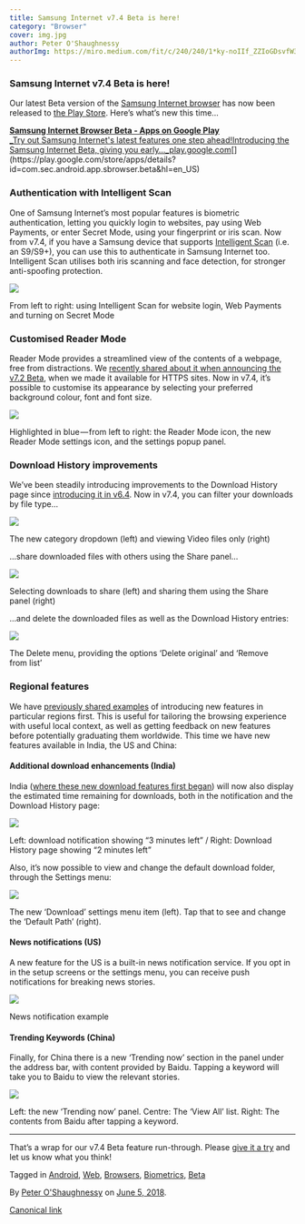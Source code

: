 ```yaml
---
title: Samsung Internet v7.4 Beta is here!
category: "Browser"
cover: img.jpg
author: Peter O'Shaughnessy
authorImg: https://miro.medium.com/fit/c/240/240/1*ky-noIIf_ZZIoGDsvfW3AA.jpeg
---
```


### Samsung Internet v7.4 Beta is here!

Our latest Beta version of the [Samsung Internet browser](https://samsunginter.net/about) has now been released to [the Play Store](https://play.google.com/store/apps/details?id=com.sec.android.app.sbrowser.beta&hl=en_US). Here’s what’s new this time…

[**Samsung Internet Browser Beta - Apps on Google Play**  
_Try out Samsung Internet's latest features one step ahead!Introducing the Samsung Internet Beta, giving you early…_play.google.com](https://play.google.com/store/apps/details?id=com.sec.android.app.sbrowser.beta&hl=en_US "https://play.google.com/store/apps/details?id=com.sec.android.app.sbrowser.beta&hl=en_US")[](https://play.google.com/store/apps/details?id=com.sec.android.app.sbrowser.beta&hl=en_US)

### Authentication with Intelligent Scan

One of Samsung Internet’s most popular features is biometric authentication, letting you quickly login to websites, pay using Web Payments, or enter Secret Mode, using your fingerprint or iris scan. Now from v7.4, if you have a Samsung device that supports [Intelligent Scan](http://www.samsung.com/my/support/mobile-devices/what-is-intelligent-scan-and-how-to-use-it/) (i.e. an S9/S9+), you can use this to authenticate in Samsung Internet too. Intelligent Scan utilises both iris scanning and face detection, for stronger anti-spoofing protection.

![](https://cdn-images-1.medium.com/max/800/1*3aIu57sayl0i9-s1QCGuMw.png)

From left to right: using Intelligent Scan for website login, Web Payments and turning on Secret Mode

### Customised Reader Mode

Reader Mode provides a streamlined view of the contents of a webpage, free from distractions. We [recently shared about it when announcing the v7.2 Beta](https://medium.com/samsung-internet-dev/new-samsung-internet-beta-introduces-protected-browsing-52f1ce7145f6#2d0c), when we made it available for HTTPS sites. Now in v7.4, it’s possible to customise its appearance by selecting your preferred background colour, font and font size.

![](https://cdn-images-1.medium.com/max/1000/1*FIS3LWqlRm7ZqTPIgAfirg.png)

Highlighted in blue — from left to right: the Reader Mode icon, the new Reader Mode settings icon, and the settings popup panel.

### Download History improvements

We’ve been steadily introducing improvements to the Download History page since [introducing it in v6.4](https://medium.com/samsung-internet-dev/try-our-download-improvements-with-samsung-internet-beta-v6-4-7aa6730b066a). Now in v7.4, you can filter your downloads by file type…

![](https://cdn-images-1.medium.com/max/800/1*YNkk9_U4CFgz0S9IMvhSxg.png)

The new category dropdown (left) and viewing Video files only (right)

…share downloaded files with others using the Share panel…

![](https://cdn-images-1.medium.com/max/800/1*oV1fL9Xnbyivrr7CBLlS0g.png)

Selecting downloads to share (left) and sharing them using the Share panel (right)

…and delete the downloaded files as well as the Download History entries:

![](https://cdn-images-1.medium.com/max/800/1*iWGuZFf_pkcllA8qTRnxag.png)

The Delete menu, providing the options ‘Delete original’ and ‘Remove from list’

### Regional features

We have [previously shared examples](https://medium.com/samsung-internet-dev/lets-connect-with-samsung-internet-v6-4-stable-1f197d43a812#9bea) of introducing new features in particular regions first. This is useful for tailoring the browsing experience with useful local context, as well as getting feedback on new features before potentially graduating them worldwide. This time we have new features available in India, the US and China:

#### Additional download enhancements (India)

India ([where these new download features first began](https://medium.com/samsung-internet-dev/lets-connect-with-samsung-internet-v6-4-stable-1f197d43a812#9bea)) will now also display the estimated time remaining for downloads, both in the notification and the Download History page:

![](https://cdn-images-1.medium.com/max/800/1*nd-S5tYRUCW554CqvwUJJA.png)

Left: download notification showing “3 minutes left” / Right: Download History page showing “2 minutes left”

Also, it’s now possible to view and change the default download folder, through the Settings menu:

![](https://cdn-images-1.medium.com/max/800/1*2HJa8GAeDmnINAl5J_W5ew.png)

The new ‘Download’ settings menu item (left). Tap that to see and change the ‘Default Path’ (right).

#### News notifications (US)

A new feature for the US is a built-in news notification service. If you opt in in the setup screens or the settings menu, you can receive push notifications for breaking news stories.

![](https://cdn-images-1.medium.com/max/800/1*FCqOI5Vy_3KIcTQ2I2_luQ.png)

News notification example

#### Trending Keywords (China)

Finally, for China there is a new ‘Trending now’ section in the panel under the address bar, with content provided by Baidu. Tapping a keyword will take you to Baidu to view the relevant stories.

![](https://cdn-images-1.medium.com/max/800/1*ASl7SBndXGG68xQVd4ZFWQ.png)

Left: the new ‘Trending now’ panel. Centre: The ‘View All’ list. Right: The contents from Baidu after tapping a keyword.

* * *

That’s a wrap for our v7.4 Beta feature run-through. Please [give it a try](https://play.google.com/store/apps/details?id=com.sec.android.app.sbrowser.beta&hl=en) and let us know what you think!

Tagged in [Android](https://medium.com/tag/android), [Web](https://medium.com/tag/web), [Browsers](https://medium.com/tag/browsers), [Biometrics](https://medium.com/tag/biometrics), [Beta](https://medium.com/tag/beta)

By [Peter O'Shaughnessy](https://medium.com/@poshaughnessy) on [June 5, 2018](https://medium.com/p/bdbc9be9f102).

[Canonical link](https://medium.com/@poshaughnessy/samsung-internet-v7-4-beta-is-here-bdbc9be9f102)
